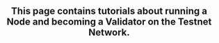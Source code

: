 ## <p align="center">This page contains tutorials about running a Node and becoming a Validator on the Testnet Network.</p>
